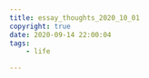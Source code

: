 ```yaml
---
title: essay_thoughts_2020_10_01
copyright: true
date: 2020-09-14 22:00:04
tags:
    - life

---
```

